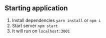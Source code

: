 ## Starting application
1. Install dependencies ```yarn install``` or ```npm i```
2. Start server ```npm start```
3. It will run on `localhost:3001`

